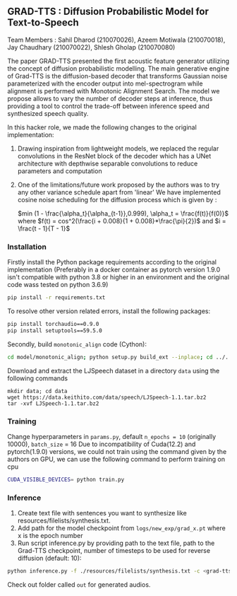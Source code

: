 ## GRAD-TTS : Diffusion Probabilistic Model for Text-to-Speech

Team Members : Sahil Dharod (210070026), Azeem Motiwala (210070018), Jay Chaudhary (210070022), Shlesh Gholap (210070080)

The paper GRAD-TTS presented the first acoustic feature generator utilizing the concept of diffusion probabilistic modelling. The main generative engine of Grad-TTS is the diffusion-based decoder that transforms Gaussian noise parameterized with the encoder output into mel-spectrogram while alignment is performed with Monotonic Alignment Search. The model we propose allows to vary the number of decoder steps at inference, thus providing a tool to control the trade-off between inference speed and synthesized speech quality.

In this hacker role, we made the following changes to the original implementation:
1) Drawing inspiration from lightweight models, we replaced the regular convolutions in the ResNet block of the decoder which has a UNet architecture with depthwise separable convolutions to reduce parameters and computation
2) One of the limitations/future work proposed by the authors was to try any other variance schedule apart from 'linear'
   We have implemented cosine noise scheduling for the diffusion process which is given by :
   
   $min (1 - \frac{\alpha_t}{\alpha_{t-1}},0.999), \alpha_t = \frac{f(t)}{f(0)}$ where $f(t) = cos^2(\frac{i + 0.008}{1 + 0.008}*\frac{\pi}{2})$ and $i = \frac{t - 1}{T - 1}$

### Installation
Firstly install the Python package requirements according to the original implementation (Preferably in a docker container as pytorch version 1.9.0 isn't compatible with python 3.8 or higher in an environment and the original code wass tested on python 3.6.9)
```bash
pip install -r requirements.txt
```
To resolve other version related errors, install the following packages:
```bash
pip install torchaudio==0.9.0
pip install setuptools==59.5.0
```
Secondly, build `monotonic_align` code (Cython):

```bash
cd model/monotonic_align; python setup.py build_ext --inplace; cd ../..
```
Download and extract the LJSpeech dataset in a directory ```data``` using the following commands
```
mkdir data; cd data
wget https://data.keithito.com/data/speech/LJSpeech-1.1.tar.bz2
tar -xvf LJSpeech-1.1.tar.bz2
```
### Training 
Change hyperparameters in ```params.py```, default ```n_epochs = 10``` (originally 10000), ```batch_size``` = 16
Due to incompatibility of Cuda(12.2) and pytorch(1.9.0) versions, we could not train using the command given by the authors on GPU, we can use the following command to perform training on cpu
```bash
CUDA_VISIBLE_DEVICES= python train.py
```
### Inference
1) Create text file with sentences you want to synthesize like resources/filelists/synthesis.txt.
2) Add path for the model checkpoint from ```logs/new_exp/grad_x.pt``` where x is the epoch number
3) Run script inference.py by providing path to the text file, path to the Grad-TTS checkpoint, number of timesteps to be used for reverse diffusion (default: 10): 
```bash
python inference.py -f ./resources/filelists/synthesis.txt -c <grad-tts-checkpoint> -t <number-of-timesteps> 
```
Check out folder called ```out``` for generated audios.
